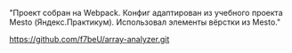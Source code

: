  "Проект собран на Webpack. Конфиг адаптирован из учебного проекта Mesto (Яндекс.Практикум). Использовал элементы вёрстки из Mesto."

https://github.com/f7beU/array-analyzer.git
